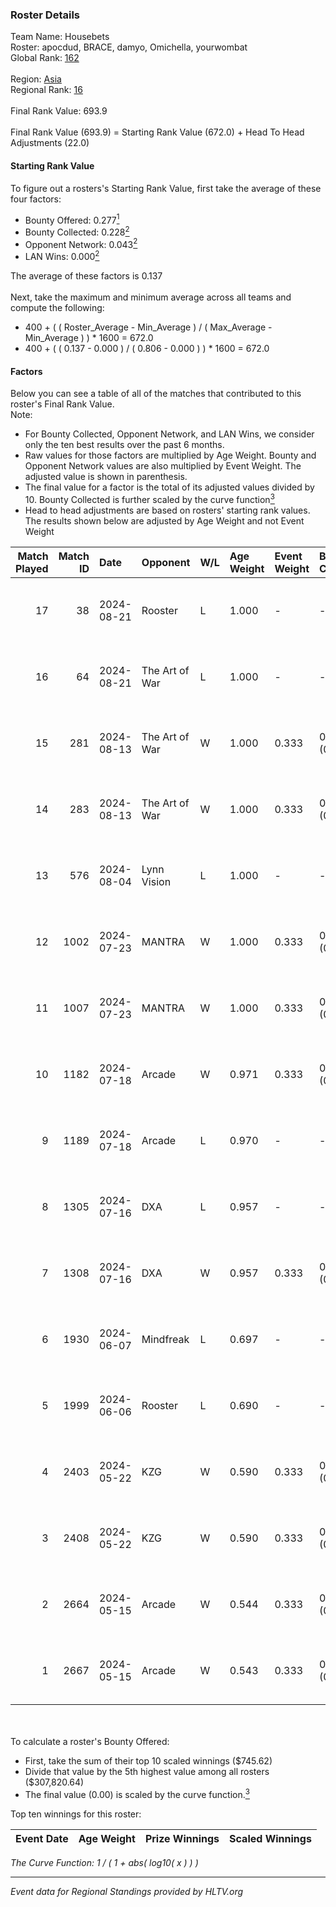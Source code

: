 ### Roster Details<br />
Team Name: Housebets<br />
Roster: apocdud, BRACE, damyo, Omichella, yourwombat<br />
Global Rank: [162](../../standings_global_2024_08_21.md)<br />
<br />
Region: [Asia]( ../../standings_asia_2024_08_21.md)<br />
Regional Rank: [16]( ../../standings_asia_2024_08_21.md)<br />
<br />
Final Rank Value:  693.9<br />
<br />
Final Rank Value (693.9) = Starting Rank Value (672.0) + Head To Head Adjustments (22.0)<br />

#### Starting Rank Value<br />
To figure out a rosters's Starting Rank Value, first take the average of these four factors:<br />
- Bounty Offered: 0.277[<sup>1</sup>](#table2)
- Bounty Collected: 0.228[<sup>2</sup>](#table1)
- Opponent Network: 0.043[<sup>2</sup>](#table1)
- LAN Wins: 0.000[<sup>2</sup>](#table1)

The average of these factors is 0.137<br />
<br />
Next, take the maximum and minimum average across all teams and compute the following:<br />
- 400 + ( ( Roster_Average - Min_Average ) / ( Max_Average - Min_Average ) ) * 1600 = 672.0
- 400 + ( ( 0.137 - 0.000 ) / ( 0.806 - 0.000 ) ) * 1600 = 672.0


#### Factors<br />
Below you can see a table of all of the matches that contributed to this roster's Final Rank Value.<br />
Note:<br />

- For Bounty Collected, Opponent Network, and LAN Wins, we consider only the ten best results over the past 6 months.
- Raw values for those factors are multiplied by Age Weight. Bounty and Opponent Network values are also multiplied by Event Weight. The adjusted value is shown in parenthesis.
- The final value for a factor is the total of its adjusted values divided by 10. Bounty Collected is further scaled by the curve function[<sup>3</sup>](#curveFunction)
- Head to head adjustments are based on rosters' starting rank values. The results shown below are adjusted by Age Weight and not Event Weight
<span id="table1"></span><br />


| Match Played | Match ID | Date       | Opponent       | W/L | Age Weight | Event Weight | Bounty Collected | Opponent Network | LAN Wins  | H2H Adj. | Roster                                       |
| -: | -: | :- | :- | :- | :- | :- | :- | :- | :- | -: | :- |
|           17 |       38 | 2024-08-21 | Rooster        | L   | 1.000      | -            | -                | -                | -         |   -13.50 | apocdud, BRACE, damyo, Omichella, yourwombat |
|           16 |       64 | 2024-08-21 | The Art of War | L   | 1.000      | -            | -                | -                | -         |   -17.01 | apocdud, BRACE, damyo, Omichella, yourwombat |
|           15 |      281 | 2024-08-13 | The Art of War | W   | 1.000      | 0.333        | 0.000 (0.000)    | 0.217 (0.072)    | 0 (0.000) |    14.38 | apocdud, BRACE, damyo, Omichella, yourwombat |
|           14 |      283 | 2024-08-13 | The Art of War | W   | 1.000      | 0.333        | 0.000 (0.000)    | 0.217 (0.072)    | 0 (0.000) |    15.70 | apocdud, BRACE, damyo, Omichella, yourwombat |
|           13 |      576 | 2024-08-04 | Lynn Vision    | L   | 1.000      | -            | -                | -                | -         |    -5.10 | BRACE, damyo, Omichella, pz, yourwombat      |
|           12 |     1002 | 2024-07-23 | MANTRA         | W   | 1.000      | 0.333        | 0.000 (0.000)    | 0.036 (0.012)    | 0 (0.000) |     7.33 | apocdud, BRACE, damyo, Omichella, yourwombat |
|           11 |     1007 | 2024-07-23 | MANTRA         | W   | 1.000      | 0.333        | 0.000 (0.000)    | 0.036 (0.012)    | 0 (0.000) |     7.81 | apocdud, BRACE, damyo, Omichella, yourwombat |
|           10 |     1182 | 2024-07-18 | Arcade         | W   | 0.971      | 0.333        | 0.002 (0.001)    | 0.174 (0.056)    | 0 (0.000) |    15.55 | apocdud, BRACE, damyo, Omichella, yourwombat |
|            9 |     1189 | 2024-07-18 | Arcade         | L   | 0.970      | -            | -                | -                | -         |   -15.04 | apocdud, BRACE, damyo, Omichella, yourwombat |
|            8 |     1305 | 2024-07-16 | DXA            | L   | 0.957      | -            | -                | -                | -         |   -17.13 | apocdud, BRACE, damyo, Omichella, yourwombat |
|            7 |     1308 | 2024-07-16 | DXA            | W   | 0.957      | 0.333        | 0.002 (0.001)    | 0.250 (0.080)    | 0 (0.000) |    12.90 | apocdud, BRACE, damyo, Omichella, yourwombat |
|            6 |     1930 | 2024-06-07 | Mindfreak      | L   | 0.697      | -            | -                | -                | -         |   -10.13 | ADDICT, BRACE, damyo, hazr, yourwombat       |
|            5 |     1999 | 2024-06-06 | Rooster        | L   | 0.690      | -            | -                | -                | -         |    -8.19 | ADDICT, BRACE, damyo, hazr, yourwombat       |
|            4 |     2403 | 2024-05-22 | KZG            | W   | 0.590      | 0.333        | 0.004 (0.001)    | 0.167 (0.033)    | 0 (0.000) |     8.26 | ADDICT, BRACE, damyo, hazr, yourwombat       |
|            3 |     2408 | 2024-05-22 | KZG            | W   | 0.590      | 0.333        | 0.004 (0.001)    | 0.167 (0.033)    | 0 (0.000) |     8.70 | ADDICT, BRACE, damyo, hazr, yourwombat       |
|            2 |     2664 | 2024-05-15 | Arcade         | W   | 0.544      | 0.333        | 0.002 (0.000)    | 0.174 (0.032)    | 0 (0.000) |     8.51 | ADDICT, BRACE, damyo, hazr, yourwombat       |
|            1 |     2667 | 2024-05-15 | Arcade         | W   | 0.543      | 0.333        | 0.002 (0.000)    | 0.174 (0.032)    | 0 (0.000) |     8.93 | ADDICT, BRACE, damyo, hazr, yourwombat       |

<br />
<span id="table2"></span><br />
To calculate a roster's Bounty Offered:<br />

- First, take the sum of their top 10 scaled winnings ($745.62)
- Divide that value by the 5th highest value among all rosters ($307,820.64)
- The final value (0.00) is scaled by the curve function.[<sup>3</sup>](#curveFunction)

Top ten winnings for this roster:<br />

| Event Date | Age Weight | Prize Winnings | Scaled Winnings |
| :- | -: | :- | :- |


<span id="curveFunction"></span>_The Curve Function: 1 / ( 1 + abs( log10( x ) ) )_<br />

---
_Event data for Regional Standings provided by HLTV.org_<br />
